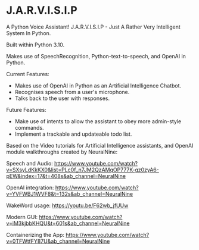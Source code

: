 # J.A.R.V.I.S.I.P

A Python Voice Assistant! J.A.R.V.I.S.I.P - Just A Rather Very Intelligent System In Python.

Built within Python 3.10.

Makes use of SpeechRecognition, Python-text-to-speech, and OpenAI in Python.

Current Features:

* Makes use of OpenAI in Python as an Artificial Intelligence Chatbot.
* Recognises speech from a user's microphone.
* Talks back to the user with responses.

Future Features:

* Make use of intents to allow the assistant to obey more admin-style commands.
* Implement a trackable and updateable todo list.

Based on the Video tutorials for Artificial Intelligence assistants, and OpenAI module walkthroughs created by NeuralNine:

Speech and Audio:
https://www.youtube.com/watch?v=SXsyLdKkKX0&list=PLc0f_n7JM2QzAMqOP777K-gz0zyA6-pEW&index=17&t=408s&ab_channel=NeuralNine

OpenAI integration:
https://www.youtube.com/watch?v=YVFWBJ1WVF8&t=132s&ab_channel=NeuralNine

WakeWord usage:
https://youtu.be/F62wb_jfUUw

Modern GUI:
https://www.youtube.com/watch?v=iM3kjbbKHQU&t=601s&ab_channel=NeuralNine

Containerizing the App:
https://www.youtube.com/watch?v=0TFWtfFY87U&ab_channel=NeuralNine
